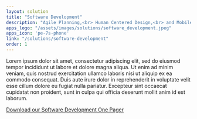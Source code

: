 ```yaml
---
layout: solution
title: "Software Development"
description: "Agile Planning,<br> Human Centered Design,<br> and Mobile App Development"
apps_logo: "/assets/images/solutions/software_development.jpeg"
apps_icon: 'pe-7s-phone'
link: "/solutions/software-development"
order: 1
---
```


Lorem ipsum dolor sit amet, consectetur adipiscing elit, sed do eiusmod tempor incididunt ut labore et dolore magna aliqua. Ut enim ad minim veniam, quis nostrud exercitation ullamco laboris nisi ut aliquip ex ea commodo consequat. Duis aute irure dolor in reprehenderit in voluptate velit esse cillum dolore eu fugiat nulla pariatur. Excepteur sint occaecat cupidatat non proident, sunt in culpa qui officia deserunt mollit anim id est laborum.

[Download our Software Development One Pager](/links/software-development-one-pager.pdf)
